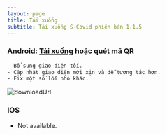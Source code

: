 ```yaml
---
layout: page
title: Tải xuống
subtitle: Tải xuống S-Covid phiên bản 1.1.5
---
```


### Android: [Tải xuống](https://qrco.de/S-Covid) hoặc quét mã QR

```sh
- Bổ sung giao diện tối.
- Cập nhật giao diện mới xịn và dễ tương tác hơn.
- Fix một số lỗi nhỏ khác. 
```

![downloadUrl](/S-Covid-Page/assets/img/qrCode.png)

### IOS

- Not available.


